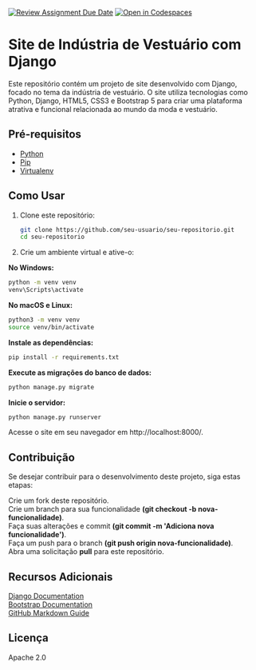 [![Review Assignment Due Date](https://classroom.github.com/assets/deadline-readme-button-24ddc0f5d75046c5622901739e7c5dd533143b0c8e959d652212380cedb1ea36.svg)](https://classroom.github.com/a/exocr63T)
[![Open in Codespaces](https://classroom.github.com/assets/launch-codespace-7f7980b617ed060a017424585567c406b6ee15c891e84e1186181d67ecf80aa0.svg)](https://classroom.github.com/open-in-codespaces?assignment_repo_id=11529884)
# Site de Indústria de Vestuário com Django

Este repositório contém um projeto de site desenvolvido com Django, focado no tema da indústria de vestuário. O site utiliza tecnologias como Python, Django, HTML5, CSS3 e Bootstrap 5 para criar uma plataforma atrativa e funcional relacionada ao mundo da moda e vestuário.

## Pré-requisitos

- [Python](https://www.python.org/downloads/)
- [Pip](https://pip.pypa.io/en/stable/installing/)
- [Virtualenv](https://pypi.org/project/virtualenv/)

## Como Usar

1. Clone este repositório:

   ```sh
   git clone https://github.com/seu-usuario/seu-repositorio.git
   cd seu-repositorio
   ```
2. Crie um ambiente virtual e ative-o:

**No Windows:**

```sh
python -m venv venv
venv\Scripts\activate
```

**No macOS e Linux:**

```sh
python3 -m venv venv
source venv/bin/activate
```

**Instale as dependências:**

```sh
pip install -r requirements.txt
```

**Execute as migrações do banco de dados:**

```sh
python manage.py migrate
```

**Inicie o servidor:**

```sh
python manage.py runserver
```
Acesse o site em seu navegador em http://localhost:8000/.


## Contribuição

Se desejar contribuir para o desenvolvimento deste projeto, siga estas etapas:

Crie um fork deste repositório.<br>
Crie um branch para sua funcionalidade **(git checkout -b nova-funcionalidade)**.<br>
Faça suas alterações e commit **(git commit -m 'Adiciona nova funcionalidade')**.<br>
Faça um push para o branch **(git push origin nova-funcionalidade)**.<br>
Abra uma solicitação **pull** para este repositório.<br>

## Recursos Adicionais
[Django Documentation](https://docs.djangoproject.com/en/4.2/)<br>
[Bootstrap Documentation](https://getbootstrap.com/)<br>
[GitHub Markdown Guide](https://docs.github.com/pt/get-started/writing-on-github/getting-started-with-writing-and-formatting-on-github/basic-writing-and-formatting-syntax)<br>

## Licença
Apache 2.0
